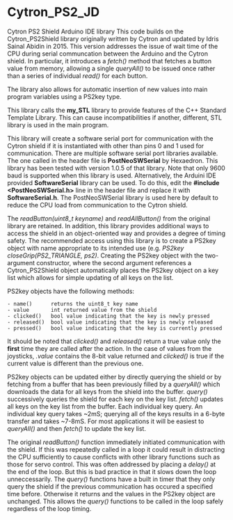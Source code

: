 # Cytron_PS2_JD
Cytron PS2 Shield Arduino IDE library
This code builds on the Cytron_PS2Shield library originally written by Cytron and updated by Idris Sainal Abidin in 2015. This version addresses the issue of wait time of the CPU during serial communcation between the Arduino and the Cytron shield. In particular, it introduces a *fetch()* method that fetches a button value from memory, allowing a single *queryAll()* to be issued once rather than a series of individual *read()* for each button.

The library also allows for automatic insertion of new values into main program variables using a PS2key type.

This library calls the **my_STL** library to provide features of the C++ Standard Template Library. This can cause incompatibilities if another, different, STL library is used in the main program.

This library will create a software serial port for communication with the Cytron shield if it is instantiated with other than pins 0 and 1 used for communication. There are multiple software serial port libraries available. The one called in the header file is **PostNeoSWSerial** by Hexaedron. This library has been tested with version 1.0.5 of that library. Note that only 9600 baud is supported when this library is used. Alternatively, the Arduini IDE provided **SoftwareSerial** library can be used. To do this, edit the **#include <PostNeoSWSerial.h>** line in the header file and replace it with **SoftwareSerial.h**.  The PostNeoSWSerial library is used here by default to reduce the CPU load from communication to the Cytron shield.

The *readButton(uint8_t keyname)* and *readAllButton()* from the original library are retained. In addition, this library provides additional ways to access the shield in an object-oriented way and provides a degree of timing safety. The recommended access using this library is to create a PS2key object with name appropriate to its intended use (e.g. *PS2key closeGrip(PS2_TRIANGLE, ps2)*. Creating the PS2key object with the two-argument constructor, where the second argument references a Cytron_PS2Shield object automatically places the PS2key object on a key list which allows for simple updating of all keys on the list.

PS2key objects have the following methods:

    - name()      returns the uint8_t key name
    - value       int returned value from the shield
    - clicked()   bool value indicating that the key is newly pressed
    - released()  bool value indicating that the key is newly released
    - pressed()   bool value indicating that the key is currently pressed
    
It should be noted that *clicked()* and *released()* return a true value only the **first** time they are called after the action. In the case of values from the joysticks, *.value* contains the 8-bit value returned and *clicked()* is true if the current value is different than the previous one.

PS2key objects can be updated either by directly querying the shield or by fetching from a buffer that has been previously filled by a *queryAll()* which downloads the data for all keys from the shield into the buffer. *query()* successively queries the shield for each key on the key list. *fetch()* updates all keys on the key list from the buffer. Each individual key query. An individual key query takes ~2mS; querying all of the keys results in a 6-byte transfer and takes ~7-8mS. For most applications it will be easiest to *queryAll()* and then *fetch()* to update the key list.

The original *readButton()* function immediately initiated communication with the shield. If this was repeatedly called in a loop it could result in distracting the CPU sufficiently to cause conflicts with other library functions such as those for servo control. This was often addressed by placing a *delay()* at the end of the loop. But this is bad practice in that it slows down the loop unneccessarily. The *query()* functions have a built in timer that they only query the shield if the previous communication has occured a specified time before. Otherwise it returns and the values in the PS2key object are unchanged. This allows the *query()* functions to be called in the loop safely regardless of the loop timing. 

